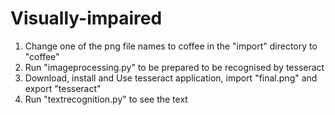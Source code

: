 # Visually-impaired
1) Change one of the png file names to coffee in the "import" directory to "coffee"
2) Run "imageprocessing.py" to be prepared to be recognised by tesseract
3) Download, install and Use tesseract application, import "final.png" and export "tesseract"
4) Run "textrecognition.py" to see the text
